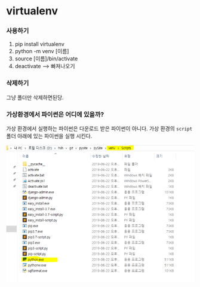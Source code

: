 # virtualenv

### 사용하기

1. pip install virtualenv
2. python -m venv [이름]
3. source  [이름]/bin/activate
4. deactivate  --> 빠져나오기



### 삭제하기

그냥 폴더만 삭제하면된당.



### 가상환경에서 파이썬은 어디에 있을까?

가상 환경에서 실행하는 파이썬은 다운로드 받은 파이썬이 아니다. 가상 환경의 `script` 폴더 아래에 있는 파이썬을 실행 시킨다.

![가상머신 파이썬 위치](./img/img6.png)